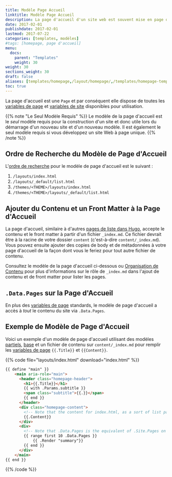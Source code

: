 ```yaml
---
title: Modèle Page Accueil
linktitle: Modèle Page Accueil
description: La page d'accueil d'un site web est souvent mise en page différemment des autres pages. Pour cette raison, Hugo facilite la définition de votre page d'accueil de nouveau site comme un modèle unique.
date: 2017-02-01
publishdate: 2017-02-01
lastmod: 2017-07-22
categories: [templates, modèles]
#tags: [homepage, page d'accueil]
menu:
  docs:
    parent: "Templates"
    weight: 30
weight: 30
sections_weight: 30
draft: false
aliases: [templates/homepage,/layout/homepage/,/templates/homepage-template/]
toc: true
---
```


La page d'accueil est une `Page` et par conséquent elle dispose de toutes les [variables de page][pagevars] et [variables de site][sitevars] disponibles pour utilisation.

{{% note "Le Seul Modèle Requis" %}}
Le modèle de la page d'accueil est le *seul* modèle requis pour la construction d'un site et donc utile lors du démarrage d'un nouveau site et d'un nouveau modèle. Il est également le seul modèle requis si vous développez un site Web à page unique.
{{% /note %}}

## Ordre de Recherche du Modèle de Page d'Accueil

L'[ordre de recherche][lookup] pour le modèle de page d'accueil est le suivant : 

1. `/layouts/index.html`
2. `/layouts/_default/list.html`
3. `/themes/<THEME>/layouts/index.html`
4. `/themes/<THEME>/layouts/_default/list.html`

## Ajouter du Contenu et un Front Matter à la Page d'Accueil

La page d'accueil, similaire à d'autres [pages de liste dans Hugo][listes], accepte le contenu et le front matter à partir d'un fichier `_index.md`. Ce fichier devrait être à la racine de votre dossier `content` (c'est-à-dire `content/_index.md`). Vous pouvez ensuite ajouter des copies de body et de métadonnées à votre page d'accueil de la façon dont vous le feriez pour tout autre fichier de contenu.

Consultez le modèle de la page d'accueil ci-dessous ou [Organisation de Contenu][contentorg] pour plus d'informations sur le rôle de `_index.md` dans l'ajout de contenu et de front matter pour lister les pages.

## `.Data.Pages` sur la Page d'Accueil

En plus des [variables de page][pagevars] standards, le modèle de page d'accueil a accès à *tout* le contenu du site via `.Data.Pages`.

## Exemple de Modèle de Page d'Accueil

Voici un exemple d'un modèle de page d'accueil utilisant des modèles [partiels][partiels], [base][] et un fichier de contenu sur `content/_index.md` pour remplir les [variables de page][pagevars] `{{.Title}}` et `{{Content}}`.

{{% code file="layouts/index.html" download="index.html" %}}
```html
{{ define "main" }}
    <main aria-role="main">
      <header class="homepage-header">
        <h1>{{.Title}}</h1>
        {{ with .Params.subtitle }}
        <span class="subtitle">{{.}}</span>
        {{ end }}
      </header>
      <div class="homepage-content">
        <!-- Note that the content for index.html, as a sort of list page, will pull from content/_index.md -->
        {{.Content}}
      </div>
      <div>
        <!-- Note that .Data.Pages is the equivalent of .Site.Pages on the homepage template. -->
        {{ range first 10 .Data.Pages }}
            {{ .Render "summary"}}
        {{ end }}
      </div>
    </main>
{{ end }}
```
{{% /code %}}

[base]: /templates/base/
[contentorg]: /gestion-contenu/organisation/
[listes]: /templates/listes/
[lookup]: /templates/ordre-recherche/
[pagevars]: /variables/page/
[partiels]: /templates/partiels/
[sitevars]: /variables/site/
